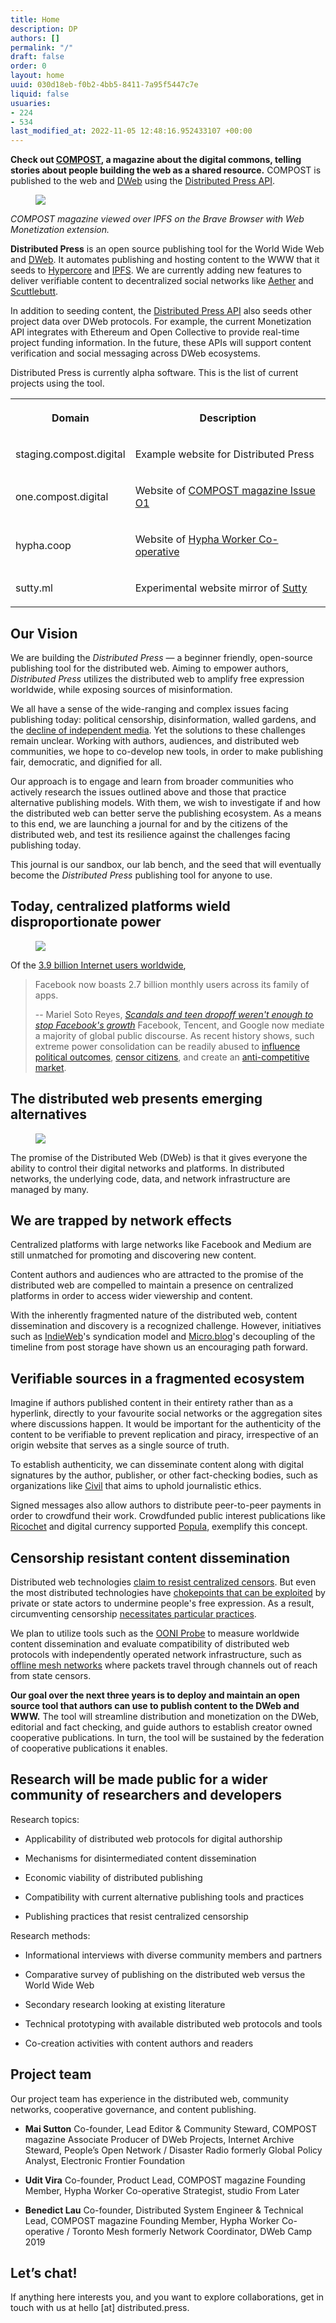 ```yaml
---
title: Home
description: DP
authors: []
permalink: "/"
draft: false
order: 0
layout: home
uuid: 030d18eb-f0b2-4bb5-8411-7a95f5447c7e
liquid: false
usuaries:
- 224
- 534
last_modified_at: 2022-11-05 12:48:16.952433107 +00:00
---
```


<p><strong>Check out <a href="https://compost.digital" rel="noopener" referrerpolicy="strict-origin-when-cross-origin">COMPOST</a>, a magazine about the digital commons, telling stories about people building the web as a shared resource.</strong> COMPOST is published to the web and <a href="https://getdweb.net" rel="noopener" referrerpolicy="strict-origin-when-cross-origin">DWeb</a> using the <a href="https://github.com/hyphacoop/api.distributed.press" rel="noopener" referrerpolicy="strict-origin-when-cross-origin">Distributed Press API</a>.</p><figure><img src="https://panel.sutty.nl/rails/active_storage/blobs/eyJfcmFpbHMiOnsibWVzc2FnZSI6IkJBaHBBdjAvIiwiZXhwIjpudWxsLCJwdXIiOiJibG9iX2lkIn19--96f931894b37c9600b9d3a8e14b36dac031ef782/2021-03-06-one-brave-ipns.png" class="img-fluid"></figure><p><em>COMPOST magazine viewed over IPFS on the Brave Browser with Web Monetization extension.</em></p><p></p><p><strong>Distributed Press</strong> is an open source publishing tool for the World Wide Web and <a href="https://getdweb.net" rel="noopener" referrerpolicy="strict-origin-when-cross-origin">DWeb</a>. It automates publishing and hosting content to the WWW that it seeds to <a href="https://hypercore-protocol.org/" rel="noopener" referrerpolicy="strict-origin-when-cross-origin">Hypercore</a> and <a href="https://ipfs.io" rel="noopener" referrerpolicy="strict-origin-when-cross-origin">IPFS</a>. We are currently adding new features to deliver verifiable content to decentralized social networks like <a href="https://getaether.net/" rel="noopener" referrerpolicy="strict-origin-when-cross-origin">Aether</a> and <a href="https://scuttlebutt.nz/" rel="noopener" referrerpolicy="strict-origin-when-cross-origin">Scuttlebutt</a>.</p><p>In addition to seeding content, the <a href="https://github.com/hyphacoop/api.distributed.press" rel="noopener" referrerpolicy="strict-origin-when-cross-origin">Distributed Press API</a> also seeds other project data over DWeb protocols. For example, the current Monetization API integrates with Ethereum and Open Collective to provide real-time project funding information. In the future, these APIs will support content verification and social messaging across DWeb ecosystems.</p><p>Distributed Press is currently alpha software. This is the list of current projects using the tool.</p><table><tbody>
<tr>
<th><p>Domain</p></th>
<th><p>Description</p></th>
</tr>
<tr>
<td><p>staging.compost.digital</p></td>
<td><p>Example website for Distributed Press</p></td>
</tr>
<tr>
<td><p>one.compost.digital</p></td>
<td><p>Website of <a href="https://one.compost.digital" rel="noopener" referrerpolicy="strict-origin-when-cross-origin">COMPOST magazine Issue O1</a></p></td>
</tr>
<tr>
<td><p>hypha.coop</p></td>
<td><p>Website of <a href="https://hypha.coop" rel="noopener" referrerpolicy="strict-origin-when-cross-origin">Hypha Worker Co-operative</a></p></td>
</tr>
<tr>
<td><p>sutty.ml</p></td>
<td><p>Experimental website mirror of <a href="https://sutty.nl/en/" rel="noopener" referrerpolicy="strict-origin-when-cross-origin">Sutty</a></p></td>
</tr>
</tbody></table><h2 id="our-vision">Our Vision</h2><p>We are building the <em>Distributed Press</em> — a beginner friendly, open-source publishing tool for the distributed web. Aiming to empower authors, <em>Distributed Press</em> utilizes the distributed web to amplify free expression worldwide, while exposing sources of misinformation.</p><p>We all have a sense of the wide-ranging and complex issues facing publishing today: political censorship, disinformation, walled gardens, and the <a href="https://www.cima.ned.org/publication/confronting-the-crisis-in-independent-media/" rel="noopener" referrerpolicy="strict-origin-when-cross-origin">decline of independent media</a>. Yet the solutions to these challenges remain unclear. Working with authors, audiences, and distributed web communities, we hope to co-develop new tools, in order to make publishing fair, democratic, and dignified for all.</p><p>Our approach is to engage and learn from broader communities who actively research the issues outlined above and those that practice alternative publishing models. With them, we wish to investigate if and how the distributed web can better serve the publishing ecosystem. As a means to this end, we are launching a journal for and by the citizens of the distributed web, and test its resilience against the challenges facing publishing today.</p><p>This journal is our sandbox, our lab bench, and the seed that will eventually become the <em>Distributed Press</em> publishing tool for anyone to use.</p><h2 id="today-centralized-platforms-wield-disproportionate-power">Today, centralized platforms wield disproportionate power</h2><figure><img src="https://panel.sutty.nl/rails/active_storage/blobs/eyJfcmFpbHMiOnsibWVzc2FnZSI6IkJBaHBBdjgvIiwiZXhwIjpudWxsLCJwdXIiOiJibG9iX2lkIn19--fd8081cf5cf38e3664aeedac5313b54162139dca/Layer_7.png" class="img-fluid"></figure><p></p><p>Of the <a href="https://www.statista.com/topics/1145/internet-usage-worldwide/" rel="noopener" referrerpolicy="strict-origin-when-cross-origin">3.9 billion Internet users worldwide</a>,</p><blockquote class="blockquote">
<p>Facebook now boasts 2.7 billion monthly users across its family of apps.</p>
<p>-- Mariel Soto Reyes, <em><a href="https://www.businessinsider.com/facebook-grew-monthly-average-users-in-q1-2019-4" rel="noopener" referrerpolicy="strict-origin-when-cross-origin">Scandals and teen dropoff weren't enough to stop Facebook's growth</a></em> Facebook, Tencent, and Google now mediate a majority of global public discourse. As recent history shows, such extreme power consolidation can be readily abused to <a href="https://en.wikipedia.org/wiki/Facebook%E2%80%93Cambridge_Analytica_data_scandal" rel="noopener" referrerpolicy="strict-origin-when-cross-origin">influence political outcomes</a>, <a href="https://citizenlab.ca/tag/wechat/" rel="noopener" referrerpolicy="strict-origin-when-cross-origin">censor citizens</a>, and create an <a href="https://ec.europa.eu/commission/presscorner/detail/en/IP_19_1770" rel="noopener" referrerpolicy="strict-origin-when-cross-origin">anti-competitive market</a>.</p>
</blockquote><h2 id="the-distributed-web-presents-emerging-alternatives">The distributed web presents emerging alternatives</h2><figure><img src="https://panel.sutty.nl/rails/active_storage/blobs/eyJfcmFpbHMiOnsibWVzc2FnZSI6IkJBaHBBZ0JBIiwiZXhwIjpudWxsLCJwdXIiOiJibG9iX2lkIn19--11e677254d6df93261f83427d8b1dbab1f52ded1/Layer_8.png" class="img-fluid"></figure><p></p><p>The promise of the Distributed Web (DWeb) is that it gives everyone the ability to control their digital networks and platforms. In distributed networks, the underlying code, data, and network infrastructure are managed by many.</p><h2 id="we-are-trapped-by-network-effects">We are trapped by network effects</h2><p>Centralized platforms with large networks like Facebook and Medium are still unmatched for promoting and discovering new content.</p><p>Content authors and audiences who are attracted to the promise of the distributed web are compelled to maintain a presence on centralized platforms in order to access wider viewership and content.</p><p>With the inherently fragmented nature of the distributed web, content dissemination and discovery is a recognized challenge. However, initiatives such as <a href="https://indieweb.org" rel="noopener" referrerpolicy="strict-origin-when-cross-origin">IndieWeb</a>'s syndication model and <a href="https://micro.blog" rel="noopener" referrerpolicy="strict-origin-when-cross-origin">Micro.blog</a>'s decoupling of the timeline from post storage have shown us an encouraging path forward.</p><h2 id="verifiable-sources-in-a-fragmented-ecosystem">Verifiable sources in a fragmented ecosystem</h2><p>Imagine if authors published content in their entirety rather than as a hyperlink, directly to your favourite social networks or the aggregation sites where discussions happen. It would be important for the authenticity of the content to be verifiable to prevent replication and piracy, irrespective of an origin website that serves as a single source of truth.</p><p>To establish authenticity, we can disseminate content along with digital signatures by the author, publisher, or other fact-checking bodies, such as organizations like <a href="https://civil.co" rel="noopener" referrerpolicy="strict-origin-when-cross-origin">Civil</a> that aims to uphold journalistic ethics.</p><p>Signed messages also allow authors to distribute peer-to-peer payments in order to crowdfund their work. Crowdfunded public interest publications like <a href="https://ricochet.media" rel="noopener" referrerpolicy="strict-origin-when-cross-origin">Ricochet</a> and digital currency supported <a href="https://popula.com" rel="noopener" referrerpolicy="strict-origin-when-cross-origin">Popula</a>, exemplify this concept.</p><h2 id="censorship-resistant-content-dissemination">Censorship resistant content dissemination</h2><p>Distributed web technologies <a href="https://ipfs.io/blog/24-uncensorable-wikipedia/" rel="noopener" referrerpolicy="strict-origin-when-cross-origin">claim to resist centralized censors</a>. But even the most distributed technologies have <a href="https://github.com/ipfs/ipfs/issues/419" rel="noopener" referrerpolicy="strict-origin-when-cross-origin">chokepoints that can be exploited</a> by private or state actors to undermine people's free expression. As a result, circumventing censorship <a href="https://github.com/ipfs/notes/issues/281" rel="noopener" referrerpolicy="strict-origin-when-cross-origin">necessitates particular practices</a>.</p><p>We plan to utilize tools such as the <a href="https://ooni.org/nettest/" rel="noopener" referrerpolicy="strict-origin-when-cross-origin">OONI Probe</a> to measure worldwide content dissemination and evaluate compatibility of distributed web protocols with independently operated network infrastructure, such as <a href="https://edgeryders.eu/t/a-radically-new-internet-a-study-on-p2p-protocols-and-mesh-networks/9802" rel="noopener" referrerpolicy="strict-origin-when-cross-origin">offline mesh networks</a> where packets travel through channels out of reach from state censors.</p><p><strong>Our goal over the next three years is to deploy and maintain an open source tool that authors can use to publish content to the DWeb and WWW.</strong> The tool will streamline distribution and monetization on the DWeb, editorial and fact checking, and guide authors to establish creator owned cooperative publications. In turn, the tool will be sustained by the federation of cooperative publications it enables.</p><h2 id="research-will-be-made-public-for-a-wider-community-of-researchers-and-developers">Research will be made public for a wider community of researchers and developers</h2><p>Research topics:</p><ul>
<li><p>Applicability of distributed web protocols for digital authorship</p></li>
<li><p>Mechanisms for disintermediated content dissemination</p></li>
<li><p>Economic viability of distributed publishing</p></li>
<li><p>Compatibility with current alternative publishing tools and practices</p></li>
<li><p>Publishing practices that resist centralized censorship</p></li>
</ul><p>Research methods:</p><ul>
<li><p>Informational interviews with diverse community members and partners</p></li>
<li><p>Comparative survey of publishing on the distributed web versus the World Wide Web</p></li>
<li><p>Secondary research looking at existing literature</p></li>
<li><p>Technical prototyping with available distributed web protocols and tools</p></li>
<li><p>Co-creation activities with content authors and readers</p></li>
</ul><h2 id="project-team">Project team</h2><p>Our project team has experience in the distributed web, community networks, cooperative governance, and content publishing.</p><ul>
<li><p><strong>Mai Sutton</strong> Co-founder, Lead Editor &amp; Community Steward, COMPOST magazine Associate Producer of DWeb Projects, Internet Archive Steward, People’s Open Network / Disaster Radio formerly Global Policy Analyst, Electronic Frontier Foundation</p></li>
<li><p><strong>Udit Vira</strong> Co-founder, Product Lead, COMPOST magazine Founding Member, Hypha Worker Co-operative Strategist, studio From Later</p></li>
<li><p><strong>Benedict Lau</strong> Co-founder, Distributed System Engineer &amp; Technical Lead, COMPOST magazine Founding Member, Hypha Worker Co-operative / Toronto Mesh formerly Network Coordinator, DWeb Camp 2019</p></li>
</ul><h2 id="let's-chat!">Let’s chat!</h2><p>If anything here interests you, and you want to explore collaborations, get in touch with us at hello [at] distributed.press.</p>